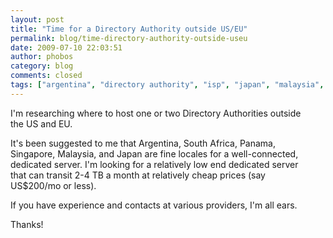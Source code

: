```yaml
---
layout: post
title: "Time for a Directory Authority outside US/EU"
permalink: blog/time-directory-authority-outside-useu
date: 2009-07-10 22:03:51
author: phobos
category: blog
comments: closed
tags: ["argentina", "directory authority", "isp", "japan", "malaysia", "panama", "singapore", "south africa"]
---
```


I'm researching where to host one or two Directory Authorities outside  
 the US and EU.

It's been suggested to me that Argentina, South Africa, Panama,  
 Singapore, Malaysia, and Japan are fine locales for a well-connected,  
 dedicated server. I'm looking for a relatively low end dedicated server  
 that can transit 2-4 TB a month at relatively cheap prices (say  
 US\$200/mo or less).

If you have experience and contacts at various providers, I'm all ears.

Thanks!
